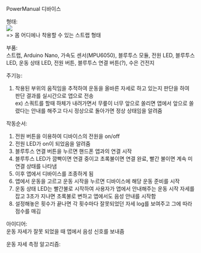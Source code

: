 PowerManual 디바이스  

형태:  
**![](http://img2.tmon.kr/cdn3/deals/2021/03/24/5608094054/front_0face_ir3dm.jpg)**  
=> 몸 어디에나 착용할 수 있는 스트랩 형태  

부품:  
스트랩, Arduino Nano, 가속도 센서(MPU6050), 블루투스 모듈, 전원 LED, 블루투스 LED, 운동 상태 LED, 전원 버튼, 블루투스 연결 버튼(?), 수은 건전지  

주기능:  
1. 착용된 부위의 움직임을 추적하여 운동을 올바른 자세로 하고 있는지 판단을 하여 판단 결과를 실시간으로 앱으로 전송  
ex) 스쿼트를 할때 하체가 내려가면서 무릎이 너무 앞으로 쏠리면 앱에서 앞으로 쏠렸다는 안내를 해주고 다시 정상으로 돌아가면 정상 상태임을 알려줌  

작동순서:  
1. 전원 버튼을 이용하여 디바이스의 전원을 on/off  
2. 전원 LED가 on이 되었음을 알려줌  
3. 블루투스 연결 버튼을 누르면 핸드폰 앱과의 연결 시작  
4. 블루투스 LED가 깜빡이면 연결 중이고 초록불이면 연결 완료, 빨간 불이면 계속 미연결 상태를 나타냄  
5. 이후 앱에서 디바이스를 조종하게 됨  
6. 앱에서 운동을 고르고 운동 시작을 누르면 디바이스에 해당 운동 준비를 시작  
7. 운동 상태 LED는 빨간불로 시작하여 사용자가 앱에서 안내해주는 운동 시작 자세를 잡고 3초가 지나면 초록불로 변하고 앱에서도 음성 안내를 시작함  
8. 설정해놓은 횟수가 끝나면 각 횟수마다 잘못되었던 자세 log를 보여주고 그에 따라 점수를 매김  

아이디어:  
운동 자세가 잘못 되었을 때 앱에서 음성 신호를 보내줌  

운동 자세 측정 알고리즘:  



